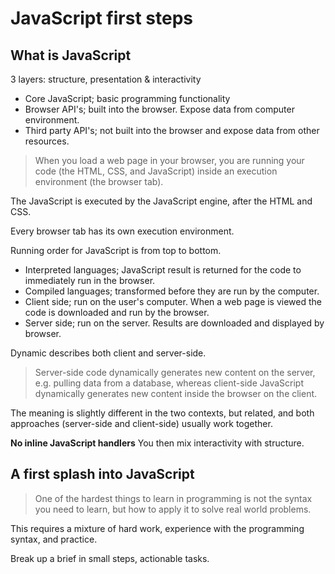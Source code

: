 # JavaScript first steps

## What is JavaScript
3 layers: structure, presentation & interactivity

* Core JavaScript; basic programming functionality
* Browser API's; built into the browser. Expose data from computer environment.
* Third party API's; not built into the browser and expose data from other resources.

>  When you load a web page in your browser, you are running your code (the HTML, CSS, and JavaScript) inside an execution environment (the browser tab). 

The JavaScript is executed by the JavaScript engine, after the HTML and CSS.

Every browser tab has its own execution environment.

Running order for JavaScript is from top to bottom.

* Interpreted languages; JavaScript result is returned for the code to immediately run in the browser.
* Compiled languages; transformed before they are run by the computer.
* Client side; run on the user's computer. When a web page is viewed the code is downloaded and run by the browser.
* Server side; run on the server. Results are downloaded and displayed by browser.

Dynamic describes both client and server-side.

> Server-side code dynamically generates new content on the server, e.g. pulling data from a database, whereas client-side JavaScript dynamically generates new content inside the browser on the client.

The meaning is slightly different in the two contexts, but related, and both approaches (server-side and client-side) usually work together.

**No inline JavaScript handlers** You then mix interactivity with structure.

## A first splash into JavaScript

> One of the hardest things to learn in programming is not the syntax you need to learn, but how to apply it to solve real world problems.

This requires a mixture of hard work, experience with the programming syntax, and practice.

Break up a brief in small steps, actionable tasks.